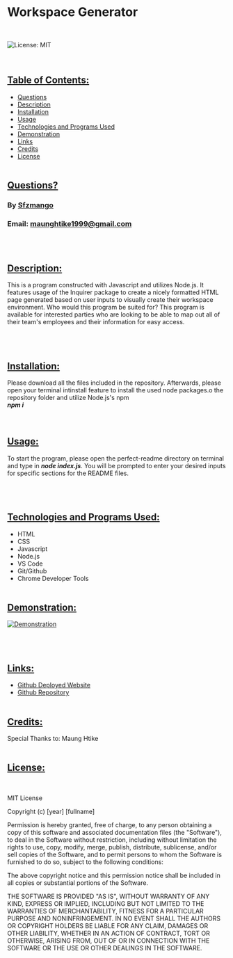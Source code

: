 # Workspace Generator        
<br>

![License: MIT](https://img.shields.io/badge/License-MIT-yellow.svg)

<br>

## <ins> Table of Contents: </ins>

- [Questions](#-questions-)
- [Description](#-description-)
- [Installation](#-installation-)
- [Usage](#-usage-)
- [Technologies and Programs Used](#-technologies-and-programs-used-)
- [Demonstration](#-demonstration-)
- [Links](#-links-)
- [Credits](#-credits-)
- [License](#-license-)
<br><br>  

## <ins> Questions? </ins>

### By [Sfzmango](https://github.com/Sfzmango)
### Email: maunghtike1999@gmail.com
<br><br>

## <ins> Description: </ins>
        
This is a program constructed with Javascript and utilizes Node.js. It features usage of the Inquirer package to create a nicely formatted HTML page generated based on user inputs to visually create their workspace environment. Who would this program be suited for? This program is available for interested parties who are looking to be able to map out all of their team's employees and their information for easy access.<br><br>
<br><br>      

## <ins> Installation: </ins>
        
 Please download all the files included in the repository. Afterwards, please open your terminal intinstall feature to install the used node packages.o the repository folder and utilize Node.js's npm <br>***npm i***<br><br><br>

## <ins> Usage: </ins>
        
To start the program, please open the perfect-readme directory on terminal and type in ***node index.js***. You will be prompted to enter your desired inputs for specific sections for the README files.<br><br>
<br><br>    

## <ins> Technologies and Programs Used: </ins>
        
- HTML<br>
- CSS<br>
- Javascript<br>
- Node.js<br>
- VS Code<br>
- Git/Github<br>
- Chrome Developer Tools
<br><br> 
        
## <ins> Demonstration: </ins>
        
[![Demonstration](https://iconape.com/wp-content/png_logo_vector/youtube-2017-icon-logo.png)](https://youtu.be/ebvxvSwYhlo)<br><br>
<br><br>   

## <ins> Links: </ins>
        
- [Github Deployed Website](https://sfzmango.github.io/workspace-generator/)
- [Github Repository](https://github.com/Sfzmango/workspace-generator)
<br><br>     

## <ins> Credits: </ins>

Special Thanks to: 
Maung Htike
<br><br>

## <ins> License: </ins>


<br>

MIT License

Copyright (c) [year] [fullname]

Permission is hereby granted, free of charge, to any person obtaining a copy
of this software and associated documentation files (the "Software"), to deal
in the Software without restriction, including without limitation the rights
to use, copy, modify, merge, publish, distribute, sublicense, and/or sell
copies of the Software, and to permit persons to whom the Software is
furnished to do so, subject to the following conditions:

The above copyright notice and this permission notice shall be included in all
copies or substantial portions of the Software.

THE SOFTWARE IS PROVIDED "AS IS", WITHOUT WARRANTY OF ANY KIND, EXPRESS OR
IMPLIED, INCLUDING BUT NOT LIMITED TO THE WARRANTIES OF MERCHANTABILITY,
FITNESS FOR A PARTICULAR PURPOSE AND NONINFRINGEMENT. IN NO EVENT SHALL THE
AUTHORS OR COPYRIGHT HOLDERS BE LIABLE FOR ANY CLAIM, DAMAGES OR OTHER
LIABILITY, WHETHER IN AN ACTION OF CONTRACT, TORT OR OTHERWISE, ARISING FROM,
OUT OF OR IN CONNECTION WITH THE SOFTWARE OR THE USE OR OTHER DEALINGS IN THE
SOFTWARE.

